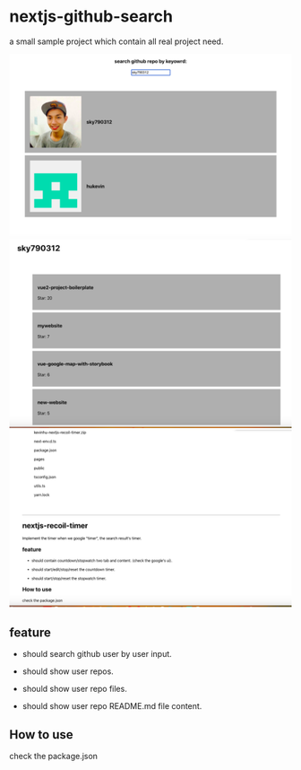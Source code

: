 # nextjs-github-search

a small sample project which contain all real project need.

![image](https://github.com/sky790312/nextjs-github-search/blob/main/%E8%9E%A2%E5%B9%95%E5%BF%AB%E7%85%A7%202021-05-05%20%E4%B8%8B%E5%8D%8811.16.27.png)
![image](https://github.com/sky790312/nextjs-github-search/blob/main/%E8%9E%A2%E5%B9%95%E5%BF%AB%E7%85%A7%202021-05-05%20%E4%B8%8B%E5%8D%8811.16.39.png)
![image](https://github.com/sky790312/nextjs-github-search/blob/main/%E8%9E%A2%E5%B9%95%E5%BF%AB%E7%85%A7%202021-05-05%20%E4%B8%8B%E5%8D%8811.17.22.png)


## feature

- should search github user by user input.

- should show user repos.

- should show user repo files.

- should show user repo README.md file content.

## How to use

check the package.json
